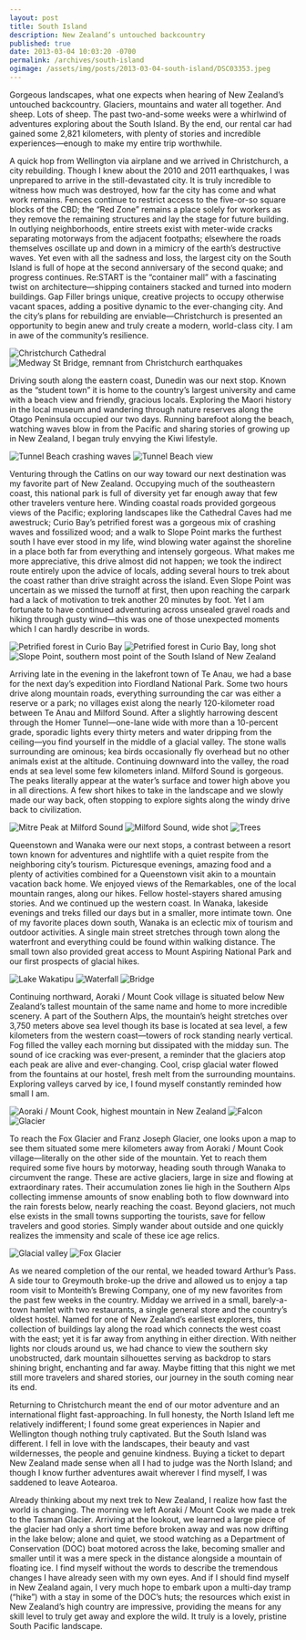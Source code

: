 ```yaml
---
layout: post
title: South Island
description: New Zealand’s untouched backcountry
published: true
date: 2013-03-04 10:03:20 -0700
permalink: /archives/south-island
ogimage: /assets/img/posts/2013-03-04-south-island/DSC03353.jpeg
---
```

Gorgeous landscapes, what one expects when hearing of New Zealand’s untouched backcountry. Glaciers, mountains and water all together. And sheep. Lots of sheep. The past two-and-some weeks were a whirlwind of adventures exploring about the South Island. By the end, our rental car had gained some 2,821 kilometers, with plenty of stories and incredible experiences—enough to make my entire trip worthwhile.

A quick hop from Wellington via airplane and we arrived in Christchurch, a city rebuilding. Though I knew about the 2010 and 2011 earthquakes, I was unprepared to arrive in the still-devastated city. It is truly incredible to witness how much was destroyed, how far the city has come and what work remains. Fences continue to restrict access to the five-or-so square blocks of the CBD; the “Red Zone” remains a place solely for workers as they remove the remaining structures and lay the stage for future building. In outlying neighborhoods, entire streets exist with meter-wide cracks separating motorways from the adjacent footpaths; elsewhere the roads themselves oscillate up and down in a mimicry of the earth’s destructive waves. Yet even with all the sadness and loss, the largest city on the South Island is full of hope at the second anniversary of the second quake; and progress continues. Re:START is the “container mall” with a fascinating twist on architecture—shipping containers stacked and turned into modern buildings. Gap Filler brings unique, creative projects to occupy otherwise vacant spaces, adding a positive dynamic to the ever-changing city. And the city’s plans for rebuilding are enviable—Christchurch is presented an opportunity to begin anew and truly create a modern, world-class city. I am in awe of the community’s resilience.

![Christchurch Cathedral][1]
![Medway St Bridge, remnant from Christchurch earthquakes][2]

Driving south along the eastern coast, Dunedin was our next stop. Known as the “student town” it is home to the country’s largest university and came with a beach view and friendly, gracious locals. Exploring the Maori history in the local museum and wandering through nature reserves along the Otago Peninsula occupied our two days. Running barefoot along the beach, watching waves blow in from the Pacific and sharing stories of growing up in New Zealand, I began truly envying the Kiwi lifestyle.

![Tunnel Beach crashing waves][3]
![Tunnel Beach view][4]

Venturing through the Catlins on our way toward our next destination was my favorite part of New Zealand. Occupying much of the southeastern coast, this national park is full of diversity yet far enough away that few other travelers venture here. Winding coastal roads provided gorgeous views of the Pacific; exploring landscapes like the Cathedral Caves had me awestruck; Curio Bay’s petrified forest was a gorgeous mix of crashing waves and fossilized wood; and a walk to Slope Point marks the furthest south I have ever stood in my life, wind blowing water against the shoreline in a place both far from everything and intensely gorgeous. What makes me more appreciative, this drive almost did not happen; we took the indirect route entirely upon the advice of locals, adding several hours to trek about the coast rather than drive straight across the island. Even Slope Point was uncertain as we missed the turnoff at first, then upon reaching the carpark had a lack of motivation to trek another 20 minutes by foot. Yet I am fortunate to have continued adventuring across unsealed gravel roads and hiking through gusty wind—this was one of those unexpected moments which I can hardly describe in words.

![Petrified forest in Curio Bay][5]
![Petrified forest in Curio Bay, long shot][6]
![Slope Point, southern most point of the South Island of New Zealand][7]

Arriving late in the evening in the lakefront town of Te Anau, we had a base for the next day’s expedition into Fiordland National Park. Some two hours drive along mountain roads, everything surrounding the car was either a reserve or a park; no villages exist along the nearly 120-kilometer road between Te Anau and Milford Sound. After a slightly harrowing descent through the Homer Tunnel—one-lane wide with more than a 10-percent grade, sporadic lights every thirty meters and water dripping from the ceiling—you find yourself in the middle of a glacial valley. The stone walls surrounding are ominous; kea birds occasionally fly overhead but no other animals exist at the altitude. Continuing downward into the valley, the road ends at sea level some few kilometers inland. Milford Sound is gorgeous. The peaks literally appear at the water’s surface and tower high above you in all directions. A few short hikes to take in the landscape and we slowly made our way back, often stopping to explore sights along the windy drive back to civilization.


![Mitre Peak at Milford Sound][8]
![Milford Sound, wide shot][9]
![Trees][10]

Queenstown and Wanaka were our next stops, a contrast between a resort town known for adventures and nightlife with a quiet respite from the neighboring city’s tourism. Picturesque evenings, amazing food and a plenty of activities combined for a Queenstown visit akin to a mountain vacation back home. We enjoyed views of the Remarkables, one of the local mountain ranges, along our hikes. Fellow hostel-stayers shared amusing stories. And we continued up the western coast. In Wanaka, lakeside evenings and treks filled our days but in a smaller, more intimate town. One of my favorite places down south, Wanaka is an eclectic mix of tourism and outdoor activities. A single main street stretches through town along the waterfront and everything could be found within walking distance. The small town also provided great access to Mount Aspiring National Park and our first prospects of glacial hikes.


![Lake Wakatipu][11]
![Waterfall][12]
![Bridge][13]

Continuing northward, Aoraki / Mount Cook village is situated below New Zealand’s tallest mountain of the same name and home to more incredible scenery. A part of the Southern Alps, the mountain’s height stretches over 3,750 meters above sea level though its base is located at sea level, a few kilometers from the western coast—towers of rock standing nearly vertical. Fog filled the valley each morning but dissipated with the midday sun. The sound of ice cracking was ever-present, a reminder that the glaciers atop each peak are alive and ever-changing. Cool, crisp glacial water flowed from the fountains at our hostel, fresh melt from the surrounding mountains. Exploring valleys carved by ice, I found myself constantly reminded how small I am.


![Aoraki / Mount Cook, highest mountain in New Zealand][14]
![Falcon][15]
![Glacier][16]

To reach the Fox Glacier and Franz Joseph Glacier, one looks upon a map to see them situated some mere kilometers away from Aoraki / Mount Cook village—literally on the other side of the mountain. Yet to reach them required some five hours by motorway, heading south through Wanaka to circumvent the range. These are active glaciers, large in size and flowing at extraordinary rates. Their accumulation zones lie high in the Southern Alps collecting immense amounts of snow enabling both to flow downward into the rain forests below, nearly reaching the coast. Beyond glaciers, not much else exists in the small towns supporting the tourists, save for fellow travelers and good stories. Simply wander about outside and one quickly realizes the immensity and scale of these ice age relics.


![Glacial valley][17]
![Fox Glacier][18]

As we neared completion of the our rental, we headed toward Arthur’s Pass. A side tour to Greymouth broke-up the drive and allowed us to enjoy a tap room visit to Monteith’s Brewing Company, one of my new favorites from the past few weeks in the country. Midday we arrived in a small, barely-a-town hamlet with two restaurants, a single general store and the country’s oldest hostel. Named for one of New Zealand’s earliest explorers, this collection of buildings lay along the road which connects the west coast with the east; yet it is far away from anything in either direction. With neither lights nor clouds around us, we had chance to view the southern sky unobstructed, dark mountain silhouettes serving as backdrop to stars shining bright, enchanting and far away. Maybe fitting that this night we met still more travelers and shared stories, our journey in the south coming near its end.

Returning to Christchurch meant the end of our motor adventure and an international flight fast-approaching. In full honesty, the North Island left me relatively indifferent; I found some great experiences in Napier and Wellington though nothing truly captivated. But the South Island was different. I fell in love with the landscapes, their beauty and vast wildernesses, the people and genuine kindness. Buying a ticket to depart New Zealand made sense when all I had to judge was the North Island; and though I know further adventures await wherever I find myself, I was saddened to leave Aotearoa.

Already thinking about my next trek to New Zealand, I realize how fast the world is changing. The morning we left Aoraki / Mount Cook we made a trek to the Tasman Glacier. Arriving at the lookout, we learned a large piece of the glacier had only a short time before broken away and was now drifting in the lake below; alone and quiet, we stood watching as a Department of Conservation (DOC) boat motored across the lake, becoming smaller and smaller until it was a mere speck in the distance alongside a mountain of floating ice. I find myself without the words to describe the tremendous changes I have already seen with my own eyes. And if I should find myself in New Zealand again, I very much hope to embark upon a multi-day tramp (“hike”) with a stay in some of the DOC’s huts; the resources which exist in New Zealand’s high country are impressive, providing the means for any skill level to truly get away and explore the wild. It truly is a lovely, pristine South Pacific landscape.

[1]: /assets/img/posts/2013-03-04-south-island/DSC03208.jpeg
[2]: /assets/img/posts/2013-03-04-south-island/DSC03217.jpeg
[3]: /assets/img/posts/2013-03-04-south-island/DSC03260.jpeg
[4]: /assets/img/posts/2013-03-04-south-island/DSC03263.jpeg
[5]: /assets/img/posts/2013-03-04-south-island/DSC03344.jpeg
[6]: /assets/img/posts/2013-03-04-south-island/DSC03348.jpeg
[7]: /assets/img/posts/2013-03-04-south-island/DSC03353.jpeg
[8]: /assets/img/posts/2013-03-04-south-island/DSC03372.jpeg
[9]: /assets/img/posts/2013-03-04-south-island/DSC03386.jpeg
[10]: /assets/img/posts/2013-03-04-south-island/DSC03426.jpeg
[11]: /assets/img/posts/2013-03-04-south-island/DSC03464.jpeg
[12]: /assets/img/posts/2013-03-04-south-island/DSC03480.jpeg
[13]: /assets/img/posts/2013-03-04-south-island/DSC03494.jpeg
[14]: /assets/img/posts/2013-03-04-south-island/DSC03510.jpeg
[15]: /assets/img/posts/2013-03-04-south-island/DSC03523.jpeg
[16]: /assets/img/posts/2013-03-04-south-island/DSC03525.jpeg
[17]: /assets/img/posts/2013-03-04-south-island/DSC03544.jpeg
[18]: /assets/img/posts/2013-03-04-south-island/DSC03549.jpeg